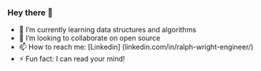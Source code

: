 ### Hey there 👋
- 🔭 I’m currently learning data structures and algorithms
- 👯 I’m looking to collaborate on open source
- 📫 How to reach me: [Linkedin] (linkedin.com/in/ralph-wright-engineer/)
- ⚡ Fun fact: I can read your mind!
